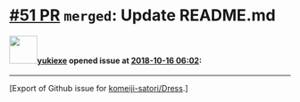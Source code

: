 # [\#51 PR](https://github.com/komeiji-satori/Dress/pull/51) `merged`: Update README.md

#### <img src="https://avatars.githubusercontent.com/u/3849019?u=deeddd0232b89efc3d050c68f954a503f23d9ae0&v=4" width="50">[yukiexe](https://github.com/yukiexe) opened issue at [2018-10-16 06:02](https://github.com/komeiji-satori/Dress/pull/51):






-------------------------------------------------------------------------------



[Export of Github issue for [komeiji-satori/Dress](https://github.com/komeiji-satori/Dress).]

